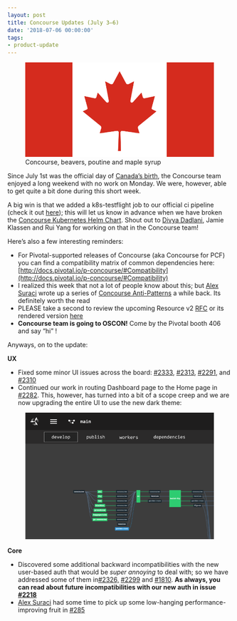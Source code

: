 ```yaml
---
layout: post
title: Concourse Updates (July 3–6)
date: '2018-07-06 00:00:00'
tags:
- product-update
---
```


<figure class="kg-card kg-image-card kg-card-hascaption"><img src="/assets/images/downloaded_images/Concourse-Updates--July-3-6-/0-BrjbFvtgpagi0Ag3.png" class="kg-image" alt loading="lazy"><figcaption>Concourse, beavers, poutine and maple syrup</figcaption></figure>

Since July 1st was the official day of [Canada’s birth](https://en.wikipedia.org/wiki/Canada_Day), the Concourse team enjoyed a long weekend with no work on Monday. We were, however, able to get quite a bit done during this short week.

A big win is that we added a k8s-testflight job to our official ci pipeline (check it out [here](https://ci.concourse-ci.org/teams/main/pipelines/main/jobs/k8s-testflight)); this will let us know in advance when we have broken the [Concourse Kubernetes Helm Chart](https://github.com/kubernetes/charts/tree/master/stable/concourse). Shout out to [Divya Dadlani](https://medium.com/u/7b8aac84a2b9), Jamie Klassen and Rui Yang for working on that in the Concourse team!

Here’s also a few interesting reminders:

- For Pivotal-supported releases of Concourse (aka Concourse for PCF) you can find a compatibility matrix of common dependencies here: [http://docs.pivotal.io/p-concourse/#Compatibility](http://docs.pivotal.io/p-concourse/#Compatibility)
- I realized this week that not a lot of people know about this; but [Alex Suraci](https://medium.com/u/263a63b2f209) wrote up a series of [Concourse Anti-Patterns](https://github.com/concourse/concourse/wiki/Anti-Patterns) a while back. Its definitely worth the read
- PLEASE take a second to review the upcoming Resource v2 [RFC](https://github.com/concourse/rfcs/pull/1) or its rendered version [here](https://github.com/vito/rfcs/blob/resources-v2/01-resources-v2/proposal.md)
- **Concourse team is going to OSCON!** Come by the Pivotal booth 406 and say “hi”&nbsp;!

Anyways, on to the update:

**UX**

- Fixed some minor UI issues across the board: [#2333](https://github.com/concourse/concourse/issues/2333), [#2313](https://github.com/concourse/concourse/issues/2313), [#2291](https://github.com/concourse/concourse/issues/2291), and [#2310](https://github.com/concourse/concourse/issues/2310)
- Continued our work in routing Dashboard page to the Home page in [#2282](https://github.com/concourse/concourse/issues/2282). This, however, has turned into a bit of a scope creep and we are now upgrading the entire UI to use the new dark theme:
<figure class="kg-card kg-image-card"><img src="/assets/images/downloaded_images/Concourse-Updates--July-3-6-/1-Xp51wHexBz5wx1GcqaCvwA.png" class="kg-image" alt loading="lazy"></figure>

**Core**

- Discovered some additional backward incompatibilities with the new user-based auth that would be _super annoying_ to deal with; so we have addressed some of them in[#2326,](https://github.com/concourse/concourse/issues/2326) [#2299](https://github.com/concourse/concourse/issues/2299) and [#1810](https://github.com/concourse/concourse/issues/1810). **As always, you can read about future incompatibilities with our new auth in issue** [**#2218**](https://github.com/concourse/concourse/issues/2218)
- [Alex Suraci](https://medium.com/u/263a63b2f209) had some time to pick up some low-hanging performance-improving fruit in [#285](https://github.com/concourse/atc/pull/285)
